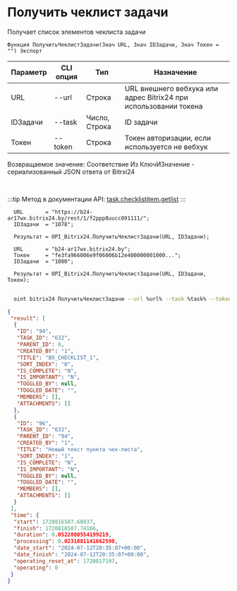 ﻿---
sidebar_position: 4
---

# Получить чеклист задачи
 Получает список элементов чеклиста задачи



`Функция ПолучитьЧеклистЗадачи(Знач URL, Знач IDЗадачи, Знач Токен = "") Экспорт`

  | Параметр | CLI опция | Тип | Назначение |
  |-|-|-|-|
  | URL | --url | Строка | URL внешнего вебхука или адрес Bitrix24 при использовании токена |
  | IDЗадачи | --task | Число, Строка | ID задачи |
  | Токен | --token | Строка | Токен авторизации, если используется не вебхук |

  
  Возвращаемое значение:   Соответствие Из КлючИЗначение - сериализованный JSON ответа от Bitrxi24

<br/>

:::tip
Метод в документации API: [task.checklistitem.getlist](https://dev.1c-bitrix.ru/rest_help/tasks/task/checklistitem/getlist.php)
:::
<br/>


```bsl title="Пример кода"
  URL       = "https://b24-ar17wx.bitrix24.by/rest/1/f2ppp8uucc891111/";
  IDЗадачи  = "1078";
  
  Результат = OPI_Bitrix24.ПолучитьЧеклистЗадачи(URL, IDЗадачи);
  
  URL       = "b24-ar17wx.bitrix24.by";
  Токен     = "fe3fa966006e9f06006b12e400000001000...";
  IDЗадачи  = "1080";
  
  Результат = OPI_Bitrix24.ПолучитьЧеклистЗадачи(URL, IDЗадачи, Токен);
```



```sh title="Пример команды CLI"
    
  oint bitrix24 ПолучитьЧеклистЗадачи --url %url% --task %task% --token %token%

```

```json title="Результат"
{
 "result": [
  {
   "ID": "94",
   "TASK_ID": "632",
   "PARENT_ID": 0,
   "CREATED_BY": "1",
   "TITLE": "BX_CHECKLIST_1",
   "SORT_INDEX": "0",
   "IS_COMPLETE": "N",
   "IS_IMPORTANT": "N",
   "TOGGLED_BY": null,
   "TOGGLED_DATE": "",
   "MEMBERS": [],
   "ATTACHMENTS": []
  },
  {
   "ID": "96",
   "TASK_ID": "632",
   "PARENT_ID": "94",
   "CREATED_BY": "1",
   "TITLE": "Новый текст пункта чек-листа",
   "SORT_INDEX": "1",
   "IS_COMPLETE": "N",
   "IS_IMPORTANT": "N",
   "TOGGLED_BY": null,
   "TOGGLED_DATE": "",
   "MEMBERS": [],
   "ATTACHMENTS": []
  }
 ],
 "time": {
  "start": 1720816507.68937,
  "finish": 1720816507.74166,
  "duration": 0.0522880554199219,
  "processing": 0.0231881141662598,
  "date_start": "2024-07-12T20:35:07+00:00",
  "date_finish": "2024-07-12T20:35:07+00:00",
  "operating_reset_at": 1720817107,
  "operating": 0
 }
}
```
